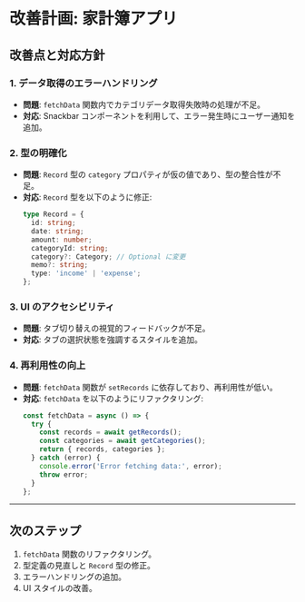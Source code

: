 # 改善計画: 家計簿アプリ

## 改善点と対応方針

### 1. データ取得のエラーハンドリング
- **問題**: `fetchData` 関数内でカテゴリデータ取得失敗時の処理が不足。
- **対応**: Snackbar コンポーネントを利用して、エラー発生時にユーザー通知を追加。

### 2. 型の明確化
- **問題**: `Record` 型の `category` プロパティが仮の値であり、型の整合性が不足。
- **対応**: `Record` 型を以下のように修正:
  ```ts
  type Record = {
    id: string;
    date: string;
    amount: number;
    categoryId: string;
    category?: Category; // Optional に変更
    memo?: string;
    type: 'income' | 'expense';
  };
  ```

### 3. UI のアクセシビリティ
- **問題**: タブ切り替えの視覚的フィードバックが不足。
- **対応**: タブの選択状態を強調するスタイルを追加。

### 4. 再利用性の向上
- **問題**: `fetchData` 関数が `setRecords` に依存しており、再利用性が低い。
- **対応**: `fetchData` を以下のようにリファクタリング:
  ```ts
  const fetchData = async () => {
    try {
      const records = await getRecords();
      const categories = await getCategories();
      return { records, categories };
    } catch (error) {
      console.error('Error fetching data:', error);
      throw error;
    }
  };
  ```

---

## 次のステップ
1. `fetchData` 関数のリファクタリング。
2. 型定義の見直しと `Record` 型の修正。
3. エラーハンドリングの追加。
4. UI スタイルの改善。